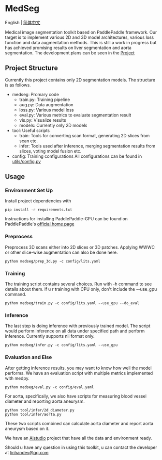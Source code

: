 # MedSeg
English | [简体中文](./README_cn.md)

Medical image segmentation toolkit based on PaddlePaddle framework. Our target is to implement various 2D and 3D model architectures, various loss function and data augmentation methods. This is still a work in progress but has achieved promising results on liver segmentation and aorta segmentation. The development plans can be seen in the [Project](https://github.com/davidlinhl/medSeg/projects/1)

## Project Structure
Currently this project contains only 2D segmentation models. The structure is as follows.

- medseg: Promary code
  - train.py: Training pipeline
  - aug.py: Data augmentation
  - loss.py: Various model loss
  - eval.py: Various metrics to evaluate segmentation result
  - vis.py: Visualize results
  - models: Currently only 2D models
- tool: Useful scripts
  - train: Tools for converting scan format, generating 2D slices from scan etc.
  - infer: Tools used after inference, merging segmentation results from slices, voting model fusion etc.
- config: Training configurations
All configurations can be found in [utils/config.py](https://github.com/davidlinhl/medSeg/blob/master/medseg/utils/config.py)

## Usage
### Environment Set Up
Install project dependencies with
```shell
pip install -r requirements.txt
```
Instructions for installing PaddlePaddle-GPU can be found on PaddlePaddle's [official home page](https://www.paddlepaddle.org.cn/)

### Preprocess
Preprocess 3D scans either into 2D slices or 3D patches. Applying WWWC or other slice-wise augmentation can also be done here.
```shell
python medseg/prep_3d.py -c config/lits.yaml
```

### Training
The training script contains several choices. Run with -h command to see details about them. If u r training with CPU only, don't include the --use_gpu command.
```shell
python medseg/train.py -c config/lits.yaml --use_gpu --do_eval
```

### Inference
The last step is doing inference with previously trained model. The script would perform inference on all data under specified path and perform inference. Currently supports nii format only.
```shell
python medseg/infer.py -c config/lits.yaml --use_gpu
```

### Evaluation and Else
After getting inference results, you may want to know how well the model performs. We have an evaluation script with multiple metrics implemented with medpy.
```shell
python medseg/eval.py -c config/eval.yaml
```
For aorta, specifically, we also have scripts for measuring blood vessel diameter and reporting aorta aneurysm.
```shell
python tool/infer/2d_diameter.py
python tool/infer/aorta.py
```
These two scripts combined can calculate aorta diameter and report aorta aneurysm based on it.

We have an [Aistudio](https://aistudio.baidu.com/aistudio/projectdetail/250994) project that have all the data and environment ready.

Should u have any question in using this toolkit, u can contact the developer at linhandev@qq.com
